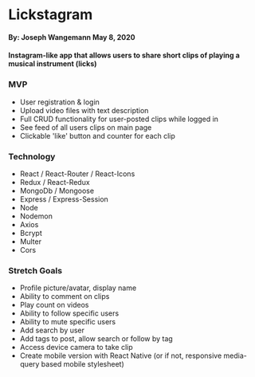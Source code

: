 # Lickstagram

#### By: Joseph Wangemann  May 8, 2020

#### Instagram-like app that allows users to share short clips of playing a musical instrument (licks)

### MVP
* User registration & login
* Upload video files with text description
* Full CRUD functionality for user-posted clips while logged in
* See feed of all users clips on main page
* Clickable 'like' button and counter for each clip

### Technology
* React / React-Router / React-Icons
* Redux / React-Redux
* MongoDb / Mongoose
* Express / Express-Session
* Node
* Nodemon
* Axios
* Bcrypt
* Multer 
* Cors

### Stretch Goals
* Profile picture/avatar, display name
* Ability to comment on clips
* Play count on videos
* Ability to follow specific users
* Ability to mute specific users
* Add search by user
* Add tags to post, allow search or follow by tag
* Access device camera to take clip
* Create mobile version with React Native (or if not, responsive media-query based mobile stylesheet)